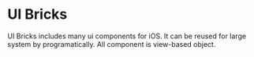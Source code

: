 # UI Bricks
UI Bricks includes many ui components for iOS.
It can be reused for large system by programatically.
All component is view-based object.
